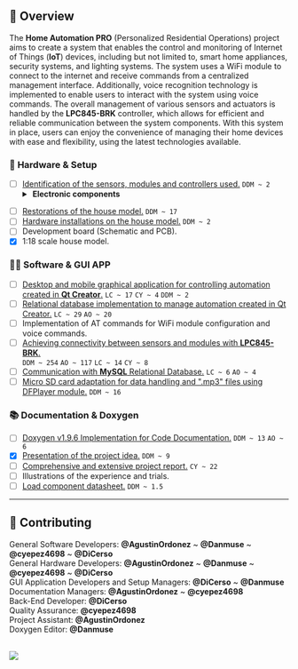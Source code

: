 ## 📕️ __Overview__

The **Home Automation PRO** (Personalized Residential Operations) project aims to create a system that enables the control and monitoring of Internet of Things (**IoT**) devices, including but not limited to, smart home appliances, security systems, and lighting systems. The system uses a WiFi module to connect to the internet and receive commands from a centralized management interface. Additionally, voice recognition technology is implemented to enable users to interact with the system using voice commands. The overall management of various sensors and actuators is handled by the **LPC845-BRK** controller, which allows for efficient and reliable communication between the system components. With this system in place, users can enjoy the convenience of managing their home devices with ease and flexibility, using the latest technologies available.

### 🔌️ __Hardware & Setup__

- [ ] [Identification of the sensors, modules and controllers used.](https://github.com/Danmuse/Home-automation/issues/3) `DDM ~ 2`
  <details>
  <summary><strong><span>&#160;</span>Electronic components</strong></summary>
  <ul>
  <span>&#10038;</span> LPC845-BRK.<br>
  <span>&#10038;</span> ESP8266 WiFi Serial ESP-01 module. (Optional)<br>
  <span>&#10038;</span> Voice recognition module. (Optional)<br>
  <span>&#10038;</span> Display LCD2004A with HD44780U controller.<br>
  <span>&#10038;</span> Control of RGB LEDs with NEC protocol.<br>
  <span>&#10038;</span> LDR (Light-Dependent Resistor) sensor.<br>
  <span>&#10038;</span> Servo MG90S controlled by PWM.<br>
  <span>&#10038;</span> Flame sensor KY-026. (Optional)<br>
  <span>&#10038;</span> Infrared sensor KY-032 or HW-201. (Optional)<br>
  <span>&#10038;</span> EEPROM Memory FM24C16U 16KB.<br>
  <span>&#10038;</span> RTC module DS3231SN.<br>
  <span>&#10038;</span> RFID RC-522 reader.<br>
  <span>&#10038;</span> DFPlayer module.<br>
  </ul>
</details>

- [ ] [Restorations of the house model.](https://github.com/Danmuse/Home-automation/issues/1) `DDM ~ 17`
- [ ] [Hardware installations on the house model.](https://github.com/Danmuse/Home-automation-PRO/issues/28) `DDM ~ 2`
- [ ] Development board (Schematic and PCB).
- [x] 1:18 scale house model.

### 👨‍💻️ __Software & GUI APP__

- [ ] [Desktop and mobile graphical application for controlling automation created in **Qt Creator**.](https://github.com/Danmuse/Home-automation-PRO/issues/12) `LC ~ 17` `CY ~ 4` `DDM ~ 2`
- [ ] [Relational database implementation to manage automation created in Qt Creator.](https://github.com/Danmuse/Home-automation-PRO/issues/13) `LC ~ 29` `AO ~ 20`
- [ ] Implementation of AT commands for WiFi module configuration and voice commands.
- [ ] [Achieving connectivity between sensors and modules with **LPC845-BRK**.](https://github.com/Danmuse/Home-automation/issues/6) <br>
`DDM ~ 254` `AO ~ 117` `LC ~ 14` `CY ~ 8`
- [ ] [Communication with **MySQL** Relational Database.](https://github.com/Danmuse/Home-automation/issues/7) `LC ~ 6` `AO ~ 4`
- [ ] [Micro SD card adaptation for data handling and ".mp3" files using DFPlayer module.](https://github.com/Danmuse/Home-automation-PRO/issues/27) `DDM ~ 16`

### 📚️ __Documentation & Doxygen__

- [ ] [Doxygen v1.9.6 Implementation for Code Documentation.](https://github.com/Danmuse/Home-automation/issues/2) `DDM ~ 13` `AO ~ 6`
- [x] [Presentation of the project idea.](https://github.com/Danmuse/Home-automation/issues/4) `DDM ~ 9`
- [ ] [Comprehensive and extensive project report.](https://github.com/Danmuse/Home-automation/issues/8) `CY ~ 22`
- [ ] Illustrations of the experience and trials.
- [ ] [Load component datasheet.](https://github.com/Danmuse/Home-automation/issues/5) `DDM ~ 1.5`

---

## 🌟️ __Contributing__

General Software Developers: __@AgustinOrdonez__ ~ __@Danmuse__ ~ __@cyepez4698__ ~ __@DiCerso__  
General Hardware Developers: __@AgustinOrdonez__ ~ __@Danmuse__ ~ __@cyepez4698__ ~ __@DiCerso__  
GUI Application Developers and Setup Managers: __@DiCerso__ ~ __@Danmuse__  
Documentation Managers: __@AgustinOrdonez__ ~ __@cyepez4698__  
Back-End Developer: __@DiCerso__  
Quality Assurance: __@cyepez4698__  
Project Assistant: __@AgustinOrdonez__  
Doxygen Editor: __@Danmuse__  

<br>

<a href="https://github.com/Danmuse/Home-automation/graphs/contributors">
  <img src="https://contrib.rocks/image?repo=Danmuse/Home-automation&max=4" />
</a>
